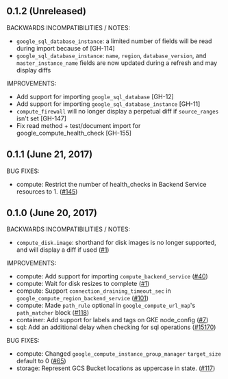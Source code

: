 ## 0.1.2 (Unreleased)

BACKWARDS INCOMPATIBILITIES / NOTES:

* `google_sql_database_instance`: a limited number of fields will be read during import because of [GH-114]
* `google_sql_database_instance`: `name`, `region`, `database_version`, and `master_instance_name` fields are now updated during a refresh and may display diffs

IMPROVEMENTS:

* Add support for importing `google_sql_database` [GH-12]
* Add support for importing `google_sql_database_instance` [GH-11]
* `compute_firewall` will no longer display a perpetual diff if `source_ranges` isn't set [GH-147]
* Fix read method + test/document import for google_compute_health_check [GH-155]

## 0.1.1 (June 21, 2017)

BUG FIXES: 

* compute: Restrict the number of health_checks in Backend Service resources to 1. ([#145](https://github.com/terraform-providers/terraform-provider-google/issues/issues/145))

## 0.1.0 (June 20, 2017)

BACKWARDS INCOMPATIBILITIES / NOTES:

* `compute_disk.image`: shorthand for disk images is no longer supported, and will display a diff if used ([#1](https://github.com/terraform-providers/terraform-provider-google/issues/issues/1))

IMPROVEMENTS:

* compute: Add support for importing `compute_backend_service` ([#40](https://github.com/terraform-providers/terraform-provider-google/issues/issues/40))
* compute: Wait for disk resizes to complete ([#1](https://github.com/terraform-providers/terraform-provider-google/issues/issues/1))
* compute: Support `connection_draining_timeout_sec` in `google_compute_region_backend_service` ([#101](https://github.com/terraform-providers/terraform-provider-google/issues/issues/101))
* compute: Made `path_rule` optional in `google_compute_url_map`'s `path_matcher` block ([#118](https://github.com/terraform-providers/terraform-provider-google/issues/issues/118))
* container: Add support for labels and tags on GKE node_config ([#7](https://github.com/terraform-providers/terraform-provider-google/issues/issues/7))
* sql: Add an additional delay when checking for sql operations ([#15170](https://github.com/hashicorp/terraform/pull/15170))

BUG FIXES:

* compute: Changed `google_compute_instance_group_manager` `target_size` default to 0 ([#65](https://github.com/terraform-providers/terraform-provider-google/issues/issues/65))
* storage: Represent GCS Bucket locations as uppercase in state. ([#117](https://github.com/terraform-providers/terraform-provider-google/issues/issues/117))
